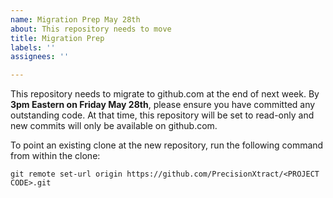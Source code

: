 ```yaml
---
name: Migration Prep May 28th
about: This repository needs to move
title: Migration Prep
labels: ''
assignees: ''

---
```


This repository needs to migrate to github.com at the end of next week. By **3pm Eastern on Friday May 28th**, please ensure you have committed any outstanding code. At that time, this repository will be set to read-only and new commits will only be available on github.com.

To point an existing clone at the new repository, run the following command from within the clone:

```
git remote set-url origin https://github.com/PrecisionXtract/<PROJECT CODE>.git
```

